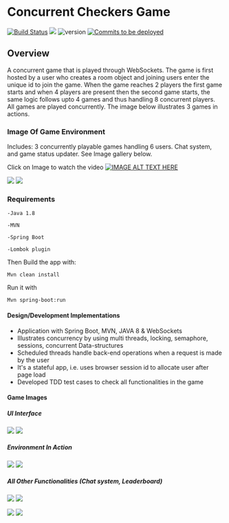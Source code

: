 # Concurrent Checkers Game
[![Build Status](https://api.travis-ci.com/AzyCrw4282/Concurrent-Checkers-Game.svg?branch=master&status=passed)](https://travis-ci.com/AzyCrw4282/private_project)
<a href="https://trello.com/b/czSy3gLz/chess"><img src="https://img.shields.io/badge/Project-Trello-brightgreen.svg" /></a>
![version](https://img.shields.io/badge/version-2.0-blue)
<a href="https://github.com/RHUL-CS-Projects/FullUnit_1920_AzkyMubarack/pulls"><img src="https://img.shields.io/github/commits-since/badges/shields/gh-pages?label=commits%20to%20be%20deployed" alt="Commits to be deployed"></a>

## Overview

A concurrent game that is played through WebSockets. The game is first hosted by
a user who creates a room object and joining users enter the unique id to join
the game. When the game reaches 2 players the first game starts and when 4 players
are present then the second game starts, the same logic follows upto 4 games and thus handling 8 concurrent players. All games are played concurrently. The image below illustrates 3 games in actions.
### Image Of Game Environment
Includes: 3 concurrently playable games handling 6 users. Chat system, and game status updater.
See Image gallery below.

Click on Image to watch the video
[![IMAGE ALT TEXT HERE](/git_images/Picture1.png)](https://youtu.be/9vP_O2__9DU)

![](/git_images/first.png)        ![](/git_images/first.png)


### Requirements
```
-Java 1.8

-MVN

-Spring Boot

-Lombok plugin
```

Then Build the app with:
```shell script
Mvn clean install 
```
Run it with
```shell script
Mvn spring-boot:run
```


#### Design/Development Implementations

- Application with Spring Boot, MVN, JAVA 8 & WebSockets
- Illustrates concurrency by using multi threads, locking, semaphore, sessions, concurrent Data-structures
- Scheduled threads handle back-end operations when a request is made by the user
- It's a stateful app, i.e. uses browser session id to allocate user after page load
- Developed TDD test cases to check all functionalities in the game


#### Game Images

##### UI Interface
![](/git_images/first.png) ![](/git_images/rtyr.png)


##### Environment In Action
![](/git_images/ttt.png) ![](/git_images/hth.png)

##### All Other Functionalities (Chat system, Leaderboard)
![](/git_images/bgr.png) ![](/git_images/erw.png)


![](/git_images/kjy.png) ![](/git_images/yui.png)
